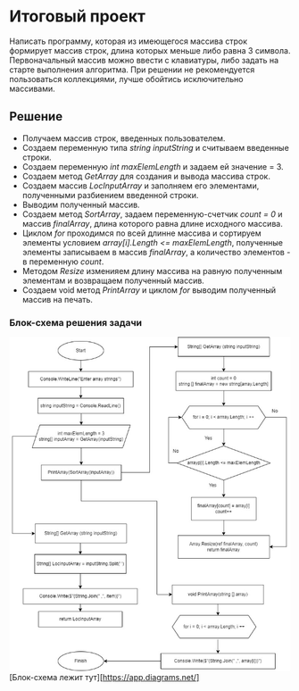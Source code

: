 # Итоговый проект
Написать программу, которая из имеющегося массива строк формирует массив строк, длина которых меньше либо равна 3 символа. Первоначальный массив можно ввести с клавиатуры, либо задать на старте выполнения алгоритма. При решении не рекомендуется пользоваться коллекциями, лучше обойтись исключительно массивами.

## Решение
* Получаем массив строк, введенных пользователем. 
* Создаем переменную типа *string inputString* и считываем введенные строки.
* Создаем переменную *int maxElemLength* и задаем ей значение = 3.
* Создаем метод *GetArray* для создания и вывода массива строк.
* Создаем массив *LocInputArray* и заполняем его элементами, полученными разбиением введенной строки.
* Выводим полученный массив.
* Создаем метод *SortArray*, задаем переменную-счетчик *count = 0* и массив *finalArray*, длина которого равна длине исходного массива.
* Циклом *for* проходимся по всей длинне массива и сортируем элементы условием *array[i].Length <= maxElemLength*, полученные элементы записываем в массив *finalArray*, а количество элементов - в переменную *count*.
* Методом *Resize* изменияем длину массива на равную полученным элементам и возвращаем полученный массив.
* Создаем void метод *PrintArray* и циклом *for* выводим полученный массив на печать.

### Блок-схема решения задачи
![Блок-схема](diagram.jpg)
[Блок-схема лежит тут][https://app.diagrams.net/]
